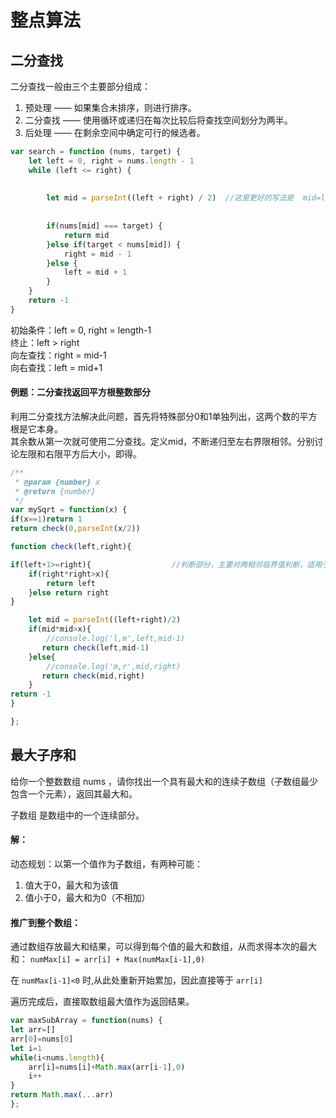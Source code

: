 # 整点算法

## 二分查找

二分查找一般由三个主要部分组成：

1. 预处理 —— 如果集合未排序，则进行排序。
2. 二分查找 —— 使用循环或递归在每次比较后将查找空间划分为两半。
3. 后处理 —— 在剩余空间中确定可行的候选者。

```javascript
var search = function (nums, target) {
    let left = 0, right = nums.length - 1
    while (left <= right) {
    
    
        let mid = parseInt((left + right) / 2)  //这里更好的写法是  mid=left+(right-left)/2 防止数据类型溢出
        
        
        if(nums[mid] === target) {
            return mid
        }else if(target < nums[mid]) {
            right = mid - 1
        }else {
            left = mid + 1
        }
    }
    return -1
}
```

初始条件：left = 0, right = length-1  
终止：left > right  
向左查找：right = mid-1  
向右查找：left = mid+1  


#### 例题：二分查找返回平方根整数部分  

 
 利用二分查找方法解决此问题，首先将特殊部分0和1单独列出，这两个数的平方根是它本身。  
 其余数从第一次就可使用二分查找。定义mid，不断递归至左右界限相邻。分别讨论左限和右限平方后大小，即得。  
 
```javascript
/**
 * @param {number} x
 * @return {number}
 */
var mySqrt = function(x) {
if(x==1)return 1
return check(0,parseInt(x/2))

function check(left,right){

if(left+1>=right){                  //判断部分，主要对两相邻临界值判断，适用于小值，避免死循环
    if(right*right>x){
        return left
    }else return right
}

    let mid = parseInt((left+right)/2)
    if(mid*mid>x){
        //console.log('l,m',left,mid-1)
       return check(left,mid-1)
    }else{
        //console.log('m,r',mid,right)
       return check(mid,right)
    }
return -1
}

};
```



## 最大子序和

给你一个整数数组 nums ，请你找出一个具有最大和的连续子数组（子数组最少包含一个元素），返回其最大和。

子数组 是数组中的一个连续部分。


#### 解：
动态规划：以第一个值作为子数组，有两种可能：
1. 值大于0，最大和为该值
2. 值小于0，最大和为0（不相加）

#### 推广到整个数组：
 
通过数组存放最大和结果，可以得到每个值的最大和数组，从而求得本次的最大和： `numMax[i] = arr[i] + Max(numMax[i-1],0)`

在 `numMax[i-1]<0` 时,从此处重新开始累加，因此直接等于 `arr[i]`

遍历完成后，直接取数组最大值作为返回结果。

```js
var maxSubArray = function(nums) {
let arr=[]
arr[0]=nums[0]
let i=1
while(i<nums.length){
    arr[i]=nums[i]+Math.max(arr[i-1],0)
    i++
}
return Math.max(...arr)
};
```

